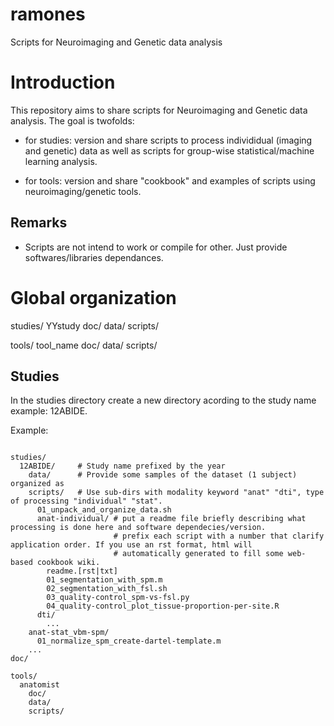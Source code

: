 ramones
=======

Scripts for Neuroimaging and Genetic data analysis

Introduction
============

This repository aims to share scripts for Neuroimaging and Genetic data analysis. The goal is twofolds:

- for studies: version and share scripts to process individidual (imaging and genetic) data 
  as well as scripts for group-wise statistical/machine learning analysis. 

- for tools: version and share "cookbook" and examples of scripts using neuroimaging/genetic tools.

Remarks
-------

- Scripts are not intend to work or compile for other. Just provide softwares/libraries dependances.


Global organization
===================

studies/
  YYstudy
    doc/
    data/
    scripts/

tools/
  tool_name
    doc/
    data/
    scripts/

Studies
-------

In the studies directory create a new directory acording to the study name example: 12ABIDE.

Example:
~~~~~~~~

studies/
  12ABIDE/     # Study name prefixed by the year
    data/      # Provide some samples of the dataset (1 subject) organized as 
    scripts/   # Use sub-dirs with modality keyword "anat" "dti", type of processing "individual" "stat".
      01_unpack_and_organize_data.sh
      anat-individual/ # put a readme file briefly describing what processing is done here and software dependecies/version.
                       # prefix each script with a number that clarify application order. If you use an rst format, html will
                       # automatically generated to fill some web-based cookbook wiki.
        readme.[rst|txt]
        01_segmentation_with_spm.m
        02_segmentation_with_fsl.sh
        03_quality-control_spm-vs-fsl.py
        04_quality-control_plot_tissue-proportion-per-site.R
      dti/
        ...
    anat-stat_vbm-spm/
      01_normalize_spm_create-dartel-template.m
    ...
doc/

tools/
  anatomist
    doc/
    data/
    scripts/
